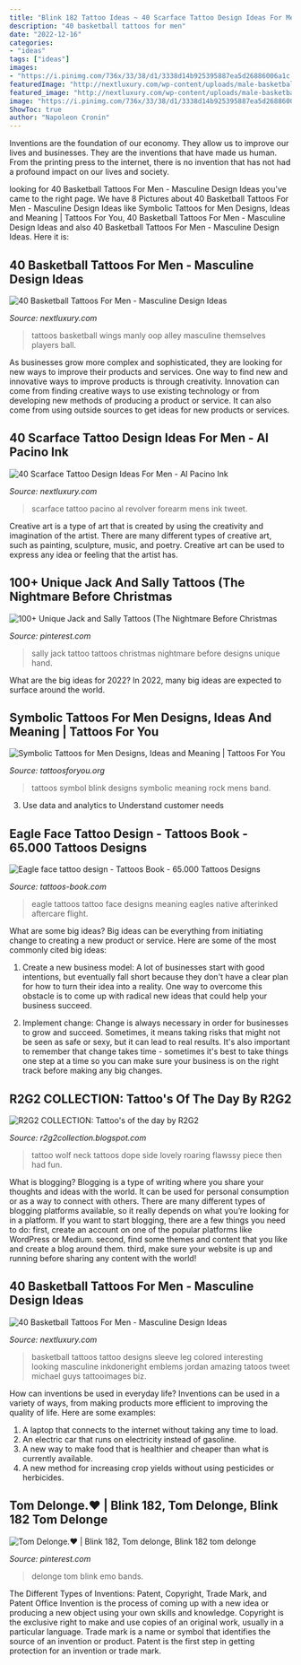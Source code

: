 ```yaml
---
title: "Blink 182 Tattoo Ideas ~ 40 Scarface Tattoo Design Ideas For Men"
description: "40 basketball tattoos for men"
date: "2022-12-16"
categories:
- "ideas"
tags: ["ideas"]
images:
- "https://i.pinimg.com/736x/33/38/d1/3338d14b925395887ea5d26886006a1c.jpg"
featuredImage: "http://nextluxury.com/wp-content/uploads/male-basketball-tattoo-sleeve.jpg"
featured_image: "http://nextluxury.com/wp-content/uploads/male-basketball-tattoo-sleeve.jpg"
image: "https://i.pinimg.com/736x/33/38/d1/3338d14b925395887ea5d26886006a1c.jpg"
ShowToc: true
author: "Napoleon Cronin"
---
```



Inventions are the foundation of our economy. They allow us to improve our lives and businesses. They are the inventions that have made us human. From the printing press to the internet, there is no invention that has not had a profound impact on our lives and society.

	

		
looking for 40 Basketball Tattoos For Men - Masculine Design Ideas you've came to the right page. We have 8 Pictures about 40 Basketball Tattoos For Men - Masculine Design Ideas like Symbolic Tattoos for Men Designs, Ideas and Meaning | Tattoos For You, 40 Basketball Tattoos For Men - Masculine Design Ideas and also 40 Basketball Tattoos For Men - Masculine Design Ideas. Here it is:
		
    
## 40 Basketball Tattoos For Men - Masculine Design Ideas

<img loading=lazy src="http://nextluxury.com/wp-content/uploads/manly-basketball-with-wings-tattoos-for-men-on-leg-calf.jpg" onerror="this.onerror=null;this.src='https://tse1.mm.bing.net/th?id=OIP.7PvfGXtmTAL3iq-7LM3mVwHaHa&amp;pid=15.1';" alt="40 Basketball Tattoos For Men - Masculine Design Ideas">

_Source: nextluxury.com_

>tattoos basketball wings manly oop alley masculine themselves players ball. 

	

As businesses grow more complex and sophisticated, they are looking for new ways to improve their products and services. One way to find new and innovative ways to improve products is through creativity. Innovation can come from finding creative ways to use existing technology or from developing new methods of producing a product or service. It can also come from using outside sources to get ideas for new products or services.

    
## 40 Scarface Tattoo Design Ideas For Men - Al Pacino Ink

<img loading=lazy src="http://nextluxury.com/wp-content/uploads/scarface-with-revolver-mens-inner-forearm-tattoo.jpg" onerror="this.onerror=null;this.src='https://tse3.mm.bing.net/th?id=OIP.5Gep6g-wN5t0op0kJHitOgHaHa&amp;pid=15.1';" alt="40 Scarface Tattoo Design Ideas For Men - Al Pacino Ink">

_Source: nextluxury.com_

>scarface tattoo pacino al revolver forearm mens ink tweet. 

	

Creative art is a type of art that is created by using the creativity and imagination of the artist. There are many different types of creative art, such as painting, sculpture, music, and poetry. Creative art can be used to express any idea or feeling that the artist has.

    
## 100+ Unique Jack And Sally Tattoos (The Nightmare Before Christmas

<img loading=lazy src="https://i.pinimg.com/736x/33/38/d1/3338d14b925395887ea5d26886006a1c.jpg" onerror="this.onerror=null;this.src='https://tse2.mm.bing.net/th?id=OIP.zLB1vQ-uGgD1H6MjvKRCowAAAA&amp;pid=15.1';" alt="100+ Unique Jack and Sally Tattoos (The Nightmare Before Christmas">

_Source: pinterest.com_

>sally jack tattoo tattoos christmas nightmare before designs unique hand. 

	

What are the big ideas for 2022?
In 2022, many big ideas are expected to surface around the world.

    
## Symbolic Tattoos For Men Designs, Ideas And Meaning | Tattoos For You

<img loading=lazy src="https://www.tattoosforyou.org/wp-content/uploads/2017/10/Symbol-Tattoos-Men-300x300.jpg" onerror="this.onerror=null;this.src='https://tse3.mm.bing.net/th?id=OIP.R5BeS2gkPIWTRTLfKiF7owAAAA&amp;pid=15.1';" alt="Symbolic Tattoos for Men Designs, Ideas and Meaning | Tattoos For You">

_Source: tattoosforyou.org_

>tattoos symbol blink designs symbolic meaning rock mens band. 

	

3. Use data and analytics to Understand customer needs 

    
## Eagle Face Tattoo Design - Tattoos Book - 65.000 Tattoos Designs

<img loading=lazy src="https://tattoos-book.com/wp-content/uploads/2016/02/eagle-face-tattoo-design.jpg" onerror="this.onerror=null;this.src='https://tse4.mm.bing.net/th?id=OIP.id1xVZnST-U6Nm5FSzKVVwHaKS&amp;pid=15.1';" alt="Eagle face tattoo design - Tattoos Book - 65.000 Tattoos Designs">

_Source: tattoos-book.com_

>eagle tattoos tattoo face designs meaning eagles native afterinked aftercare flight. 

	

What are some big ideas?
Big ideas can be everything from initiating change to creating a new product or service. Here are some of the most commonly cited big ideas:
1. Create a new business model: A lot of businesses start with good intentions, but eventually fall short because they don't have a clear plan for how to turn their idea into a reality. One way to overcome this obstacle is to come up with radical new ideas that could help your business succeed.

2. Implement change: Change is always necessary in order for businesses to grow and succeed. Sometimes, it means taking risks that might not be seen as safe or sexy, but it can lead to real results. It's also important to remember that change takes time - sometimes it's best to take things one step at a time so you can make sure your business is on the right track before making any big changes.


    
## R2G2 COLLECTION: Tattoo&#039;s Of The Day By R2G2

<img loading=lazy src="http://3.bp.blogspot.com/_5-2TxQaRze4/TN5ROdsvsxI/AAAAAAAAAL4/19fKvxW00wg/s1600/wolfneck.jpg" onerror="this.onerror=null;this.src='https://tse2.mm.bing.net/th?id=OIP.yFwdVxRCA_GhMmYNQRUDfwAAAA&amp;pid=15.1';" alt="R2G2 COLLECTION: Tattoo&#039;s of the day by R2G2">

_Source: r2g2collection.blogspot.com_

>tattoo wolf neck tattoos dope side lovely roaring flawssy piece then had fun. 

	

What is blogging?
Blogging is a type of writing where you share your thoughts and ideas with the world. It can be used for personal consumption or as a way to connect with others. There are many different types of blogging platforms available, so it really depends on what you’re looking for in a platform. If you want to start blogging, there are a few things you need to do: first, create an account on one of the popular platforms like WordPress or Medium. second, find some themes and content that you like and create a blog around them. third, make sure your website is up and running before sharing any content with the world!

    
## 40 Basketball Tattoos For Men - Masculine Design Ideas

<img loading=lazy src="http://nextluxury.com/wp-content/uploads/male-basketball-tattoo-sleeve.jpg" onerror="this.onerror=null;this.src='https://tse1.mm.bing.net/th?id=OIP.lCGfuYQ3PNjMoSJfzBOoIwHaHa&amp;pid=15.1';" alt="40 Basketball Tattoos For Men - Masculine Design Ideas">

_Source: nextluxury.com_

>basketball tattoos tattoo designs sleeve leg colored interesting looking masculine inkdoneright emblems jordan amazing tatoos tweet michael guys tattooimages biz. 

	

How can inventions be used in everyday life?
Inventions can be used in a variety of ways, from making products more efficient to improving the quality of life. Here are some examples: 
1. A laptop that connects to the internet without taking any time to load. 
2. An electric car that runs on electricity instead of gasoline. 
3. A new way to make food that is healthier and cheaper than what is currently available. 
4. A new method for increasing crop yields without using pesticides or herbicides.

    
## Tom Delonge.♥ | Blink 182, Tom Delonge, Blink 182 Tom Delonge

<img loading=lazy src="https://i.pinimg.com/originals/a4/69/2b/a4692bbb999e0b71e131da7649cfb551.jpg" onerror="this.onerror=null;this.src='https://tse4.mm.bing.net/th?id=OIP.z8eOoUFtK6uNt9rjgBsGmwAAAA&amp;pid=15.1';" alt="Tom Delonge.♥ | Blink 182, Tom delonge, Blink 182 tom delonge">

_Source: pinterest.com_

>delonge tom blink emo bands. 

	

The Different Types of Inventions: Patent, Copyright, Trade Mark, and Patent Office
Invention is the process of coming up with a new idea or producing a new object using your own skills and knowledge. Copyright is the exclusive right to make and use copies of an original work, usually in a particular language. Trade mark is a name or symbol that identifies the source of an invention or product. Patent is the first step in getting protection for an invention or trade mark.

